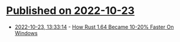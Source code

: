 # [Published on 2022-10-23](index.md)

* [2022-10-23, 13:33:14](https://lobste.rs/s/5wv4n7/how_rust_1_64_became_10_20_faster_on_windows) - [How Rust 1.64 Became 10-20% Faster On Windows](https://tomaszs2.medium.com/how-rust-1-64-became-10-20-faster-on-windows-3a8bb5e81d70)
